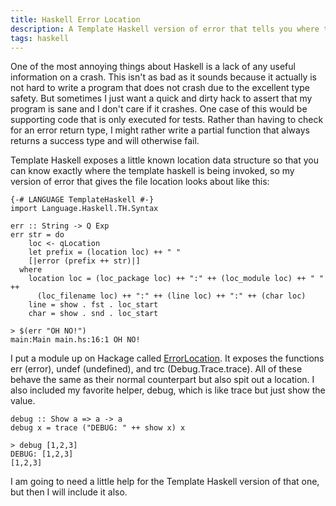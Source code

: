 ```yaml
---
title: Haskell Error Location
description: A Template Haskell version of error that tells you where the error is from
tags: haskell
---
```


One of the most annoying things about Haskell is a lack of any useful information on a crash. This isn't as bad as it sounds because it actually is not hard to write a program that does not crash due to the excellent type safety. But sometimes I just want a quick and dirty hack to assert that my program is sane and I don't care if it crashes. One case of this would be supporting code that is only executed for tests. Rather than having to check for an error return type, I might rather write a partial function that always returns a success type and will otherwise fail.

Template Haskell exposes a little known location data structure so that you can know exactly where the template haskell is being invoked, so my version of error that gives the file location looks about like this:


~~~~~~~~~~~~~~~~~~~~~~~~~~~~~~~~~~~~~~~~~~~~~~~~~~~~~~~~~~~~~~~~~~~~~~~~~~~ {.haskell}
{-# LANGUAGE TemplateHaskell #-}
import Language.Haskell.TH.Syntax

err :: String -> Q Exp
err str = do
    loc <- qLocation
    let prefix = (location loc) ++ " "
    [|error (prefix ++ str)|]
  where
    location loc = (loc_package loc) ++ ":" ++ (loc_module loc) ++ " " ++
      (loc_filename loc) ++ ":" ++ (line loc) ++ ":" ++ (char loc)
    line = show . fst . loc_start
    char = show . snd . loc_start

> $(err "OH NO!")
main:Main main.hs:16:1 OH NO!
~~~~~~~~~~~~~~~~~~~~~~~~~~~~~~~~~~~~~~~~~~~~~~~~~~~~~~~~~~~~~~~~~~~~~~~~~~~~


I put a module up on Hackage called [ErrorLocation](). It exposes the functions err (error), undef (undefined), and trc (Debug.Trace.trace). All of these behave the same as their normal counterpart but also spit out a location. I also included my favorite helper, debug, which is like trace but just show the value.


~~~~~~~~~~~~~~~~~~~~~~~~~~~~~~~~~~~~ {.haskell}
debug :: Show a => a -> a
debug x = trace ("DEBUG: " ++ show x) x

> debug [1,2,3]
DEBUG: [1,2,3]
[1,2,3]
~~~~~~~~~~~~~~~~~~~~~~~~~~~~~~~~~~~~~


I am going to need a little help for the Template Haskell version of that one, but then I will include it also.
